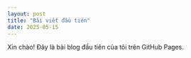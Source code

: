 ```yaml
---
layout: post
title: "Bài viết đầu tiên"
date: 2025-05-15
---
```

Xin chào! Đây là bài blog đầu tiên của tôi trên GitHub Pages.
